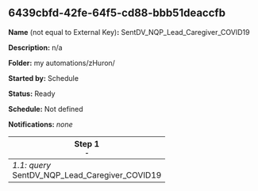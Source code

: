 ## 6439cbfd-42fe-64f5-cd88-bbb51deaccfb

**Name** (not equal to External Key)**:** SentDV_NQP_Lead_Caregiver_COVID19

**Description:** n/a

**Folder:** my automations/zHuron/

**Started by:** Schedule

**Status:** Ready

**Schedule:** Not defined

**Notifications:** _none_


| Step 1<br>_<small>-</small>_ |
| --- |
| _1.1: query_<br>SentDV_NQP_Lead_Caregiver_COVID19 |
